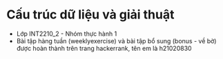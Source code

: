 # Cấu trúc dữ liệu và giải thuật
- Lớp INT2210_2 - Nhóm thực hành 1
- Bài tập hàng tuần (weeklyexercise) và bài tập bổ sung (bonus - về bờ) được hoàn thành trên trang hackerrank, tên em là h21020830
